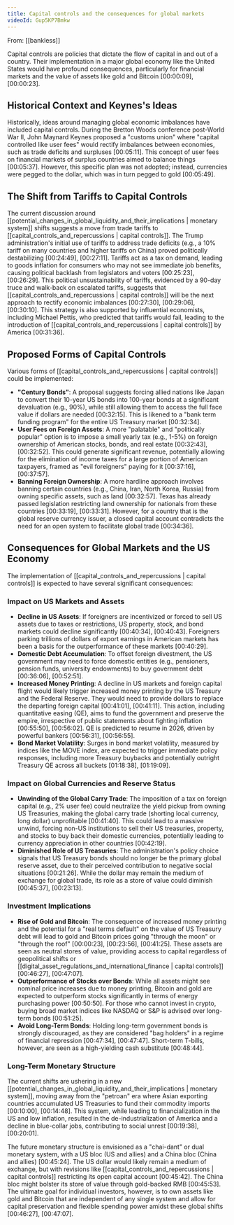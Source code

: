 ```yaml
---
title: Capital controls and the consequences for global markets
videoId: Gup5KP7Bmkw
---
```


From: [[bankless]] <br/> 

Capital controls are policies that dictate the flow of capital in and out of a country. Their implementation in a major global economy like the United States would have profound consequences, particularly for financial markets and the value of assets like gold and Bitcoin [00:00:09], [00:00:23].

## Historical Context and Keynes's Ideas

Historically, ideas around managing global economic imbalances have included capital controls. During the Bretton Woods conference post-World War II, John Maynard Keynes proposed a "customs union" where "capital controlled like user fees" would rectify imbalances between economies, such as trade deficits and surpluses [00:05:11]. This concept of user fees on financial markets of surplus countries aimed to balance things [00:05:37]. However, this specific plan was not adopted; instead, currencies were pegged to the dollar, which was in turn pegged to gold [00:05:49].

## The Shift from Tariffs to Capital Controls

The current discussion around [[potential_changes_in_global_liquidity_and_their_implications | monetary system]] shifts suggests a move from trade tariffs to [[capital_controls_and_repercussions | capital controls]]. The Trump administration's initial use of tariffs to address trade deficits (e.g., a 10% tariff on many countries and higher tariffs on China) proved politically destabilizing [00:24:49], [00:27:11]. Tariffs act as a tax on demand, leading to goods inflation for consumers who may not see immediate job benefits, causing political backlash from legislators and voters [00:25:23], [00:26:29]. This political unsustainability of tariffs, evidenced by a 90-day truce and walk-back on escalated tariffs, suggests that [[capital_controls_and_repercussions | capital controls]] will be the next approach to rectify economic imbalances [00:27:30], [00:29:06], [00:30:10]. This strategy is also supported by influential economists, including Michael Pettis, who predicted that tariffs would fail, leading to the introduction of [[capital_controls_and_repercussions | capital controls]] by America [00:31:36].

## Proposed Forms of Capital Controls

Various forms of [[capital_controls_and_repercussions | capital controls]] could be implemented:
*   **"Century Bonds"**: A proposal suggests forcing allied nations like Japan to convert their 10-year US bonds into 100-year bonds at a significant devaluation (e.g., 90%), while still allowing them to access the full face value if dollars are needed [00:32:15]. This is likened to a "bank term funding program" for the entire US Treasury market [00:32:34].
*   **User Fees on Foreign Assets**: A more "palatable" and "politically popular" option is to impose a small yearly tax (e.g., 1-5%) on foreign ownership of American stocks, bonds, and real estate [00:32:43], [00:32:52]. This could generate significant revenue, potentially allowing for the elimination of income taxes for a large portion of American taxpayers, framed as "evil foreigners" paying for it [00:37:16], [00:37:57].
*   **Banning Foreign Ownership**: A more hardline approach involves banning certain countries (e.g., China, Iran, North Korea, Russia) from owning specific assets, such as land [00:32:57]. Texas has already passed legislation restricting land ownership for nationals from these countries [00:33:19], [00:33:31]. However, for a country that is the global reserve currency issuer, a closed capital account contradicts the need for an open system to facilitate global trade [00:34:36].

## Consequences for Global Markets and the US Economy

The implementation of [[capital_controls_and_repercussions | capital controls]] is expected to have several significant consequences:

### Impact on US Markets and Assets
*   **Decline in US Assets**: If foreigners are incentivized or forced to sell US assets due to taxes or restrictions, US property, stock, and bond markets could decline significantly [00:40:34], [00:40:43]. Foreigners parking trillions of dollars of export earnings in American markets has been a basis for the outperformance of these markets [00:40:29].
*   **Domestic Debt Accumulation**: To offset foreign divestment, the US government may need to force domestic entities (e.g., pensioners, pension funds, university endowments) to buy government debt [00:36:06], [00:52:51].
*   **Increased Money Printing**: A decline in US markets and foreign capital flight would likely trigger increased money printing by the US Treasury and the Federal Reserve. They would need to provide dollars to replace the departing foreign capital [00:41:01], [00:41:11]. This action, including quantitative easing (QE), aims to fund the government and preserve the empire, irrespective of public statements about fighting inflation [00:55:50], [00:56:02]. QE is predicted to resume in 2026, driven by powerful bankers [00:56:31], [00:56:55].
*   **Bond Market Volatility**: Surges in bond market volatility, measured by indices like the MOVE index, are expected to trigger immediate policy responses, including more Treasury buybacks and potentially outright Treasury QE across all buckets [01:18:38], [01:19:09].

### Impact on Global Currencies and Reserve Status
*   **Unwinding of the Global Carry Trade**: The imposition of a tax on foreign capital (e.g., 2% user fee) could neutralize the yield pickup from owning US Treasuries, making the global carry trade (shorting local currency, long dollar) unprofitable [00:41:40]. This could lead to a massive unwind, forcing non-US institutions to sell their US treasuries, property, and stocks to buy back their domestic currencies, potentially leading to currency appreciation in other countries [00:42:19].
*   **Diminished Role of US Treasuries**: The administration's policy choice signals that US Treasury bonds should no longer be the primary global reserve asset, due to their perceived contribution to negative social situations [00:21:26]. While the dollar may remain the medium of exchange for global trade, its role as a store of value could diminish [00:45:37], [00:23:13].

### Investment Implications
*   **Rise of Gold and Bitcoin**: The consequence of increased money printing and the potential for a "real terms default" on the value of US Treasury debt will lead to gold and Bitcoin prices going "through the moon" or "through the roof" [00:00:23], [00:23:56], [00:41:25]. These assets are seen as neutral stores of value, providing access to capital regardless of geopolitical shifts or [[digital_asset_regulations_and_international_finance | capital controls]] [00:46:27], [00:47:07].
*   **Outperformance of Stocks over Bonds**: While all assets might see nominal price increases due to money printing, Bitcoin and gold are expected to outperform stocks significantly in terms of energy purchasing power [00:50:50]. For those who cannot invest in crypto, buying broad market indices like NASDAQ or S&P is advised over long-term bonds [00:51:25].
*   **Avoid Long-Term Bonds**: Holding long-term government bonds is strongly discouraged, as they are considered "bag holders" in a regime of financial repression [00:47:34], [00:47:47]. Short-term T-bills, however, are seen as a high-yielding cash substitute [00:48:44].

### Long-Term Monetary Structure
The current shifts are ushering in a new [[potential_changes_in_global_liquidity_and_their_implications | monetary system]], moving away from the "petroan" era where Asian exporting countries accumulated US Treasuries to fund their commodity imports [00:10:00], [00:14:48]. This system, while leading to financialization in the US and low inflation, resulted in the de-industrialization of America and a decline in blue-collar jobs, contributing to social unrest [00:19:38], [00:20:01].

The future monetary structure is envisioned as a "chai-dant" or dual monetary system, with a US bloc (US and allies) and a China bloc (China and allies) [00:45:24]. The US dollar would likely remain a medium of exchange, but with revisions like [[capital_controls_and_repercussions | capital controls]] restricting its open capital account [00:45:42]. The China bloc might bolster its store of value through gold-backed RMB [00:45:53]. The ultimate goal for individual investors, however, is to own assets like gold and Bitcoin that are independent of any single system and allow for capital preservation and flexible spending power amidst these global shifts [00:46:27], [00:47:07].